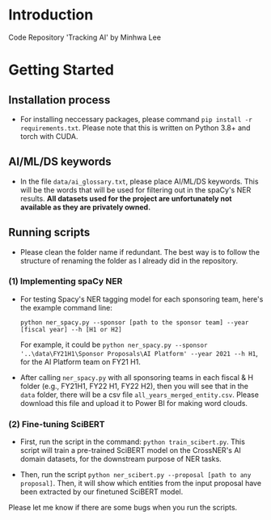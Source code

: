 # Introduction 

Code Repository 'Tracking AI' by Minhwa Lee

# Getting Started

## 	Installation process

- For installing neccessary packages, please command `pip install -r requirements.txt`. Please note that this is written on Python 3.8+ and torch with CUDA. 

## AI/ML/DS keywords
- In the file `data/ai_glossary.txt`, please place AI/ML/DS keywords. This will be the words that will be used for filtering out in the spaCy's NER results. **All datasets used for the project are unfortunately not available as they are privately owned.**

## Running scripts
- Please clean the folder name if redundant. The best way is to follow the structure of renaming the folder as I already did in the repository.

### (1) Implementing spaCy NER
- For testing Spacy's NER tagging model for each sponsoring team, here's the example command line: 

    `python ner_spacy.py --sponsor [path to the sponsor team] --year [fiscal year] --h [H1 or H2]`
    
    For example, it could be `python ner_spacy.py --sponsor '..\data\FY21H1\Sponsor Proposals\AI Platform' --year 2021 --h H1`, for the AI Platform team on FY21 H1. 

- After calling `ner_spacy.py` with all sponsoring teams in each fiscal & H folder (e.g., FY21H1, FY22 H1, FY22 H2), then you will see that in the `data` folder, there will be a csv file `all_years_merged_entity.csv`. Please download this file and upload it to Power BI for making word clouds. 

### (2) Fine-tuning SciBERT
- First, run the script in the command: `python train_scibert.py`. This script will train a pre-trained SciBERT model on the CrossNER's AI domain datasets, for the downstream purpose of NER tasks.

- Then, run the script `python ner_scibert.py --proposal [path to any proposal]`. Then, it will show which entities from the input proposal have been extracted by our finetuned SciBERT model. 


Please let me know if there are some bugs when you run the scripts. 
